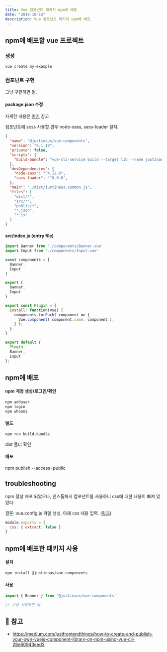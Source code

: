 ```yaml
---
title: Vue 컴포넌트 패키지 npm에 배포
date: "2019-10-14"
description: Vue 컴포넌트 패키지 npm에 배포.
---
```


## npm에 배포할 vue 프로젝트

### 생성
```bash
vue create my-example
```
### 컴포넌트 구현
그냥 구현하면 됨.

#### package.json 수정

자세한 내용은 [여기](https://medium.com/justfrontendthings/how-to-create-and-publish-your-own-vuejs-component-library-on-npm-using-vue-cli-28e60943eed3) 참고

컴포넌트에 scss 사용할 경우 node-sass, sass-loader 설치.

```json
{
  "name": "@justinaus/vue-components",
  "version": "0.1.10",
  "private": false,
  "scripts": {
    "build-bundle": "vue-cli-service build --target lib --name justinaus ./src/index.js",
  },
  "devDependencies": {
    "node-sass": "^4.12.0",
    "sass-loader": "^8.0.0",
  },
  "main": "./dist/justinaus.common.js",
  "files": [
    "dist/*",
    "src/*",
    "public/*",
    "*.json",
    "*.js"
  ]
}
```

#### src/index.js (entry file)

```js
import Banner from './components/Banner.vue'
import Input from './components/Input.vue'

const components = [
  Banner,
  Input
]

export {
  Banner,
  Input
}

export const Plugin = {
  install: function(Vue) {
    components.forEach( component => {
      Vue.component( component.name, component );
    } );
  }
}

export default {
  Plugin,
  Banner,
  Input
};
```

## npm에 배포

#### npm 계정 생성/로그인/확인
```bash
npm adduser
npm login
npm whoami
```

#### 빌드
```bash
npm run build-bundle
```
dist 폴더 확인

#### 배포

npm publish --access=public

## troubleshooting
npm 정상 배포 되었으나, 
인스톨해서 컴포넌트를 사용하니 css에 대한 내용이 빠져 있었다.

결론: vue.config.js 파일 생성.
아래 css 내용 입력. ([링크](https://cli.vuejs.org/guide/build-targets.html#library))

```js
module.exports = {
  css: { extract: false }
}
```

## npm에 배포한 패키지 사용

#### 설치
```bash
npm install @justinaus/vue-components
```

#### 사용
```js
import { Banner } from '@justinaus/vue-components'

// 그냥 사용하면 됨.
```

## 🔗 참고  
- https://medium.com/justfrontendthings/how-to-create-and-publish-your-own-vuejs-component-library-on-npm-using-vue-cli-28e60943eed3